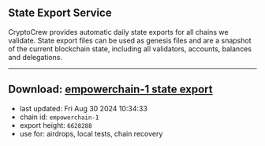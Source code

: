## State Export Service
CryptoCrew provides automatic daily state exports for all chains we validate. State export files can be used as genesis files and are a snapshot of the current blockchain state, including all validators, accounts, balances and delegations.

---
**Download: [empowerchain-1 state export](https://dl-eu2.ccvalidators.com/SERVICE/empowerchain/empowerchain-1_export_6628288.json)**
---

- last updated: Fri Aug 30 2024 10:34:33
- chain id: `empowerchain-1`
- export height: `6628288`
- use for: airdrops, local tests, chain recovery
